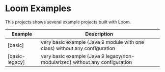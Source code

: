 # Loom Examples

This projects shows several example projects built with Loom.

| Example | Description |
| --- | --- |
| [basic] | very basic example (Java 9 module with one class) without any configuration |
| [basic-legacy] | very basic example (Java 9 legacy/non-modularized) without any configuration |
 
